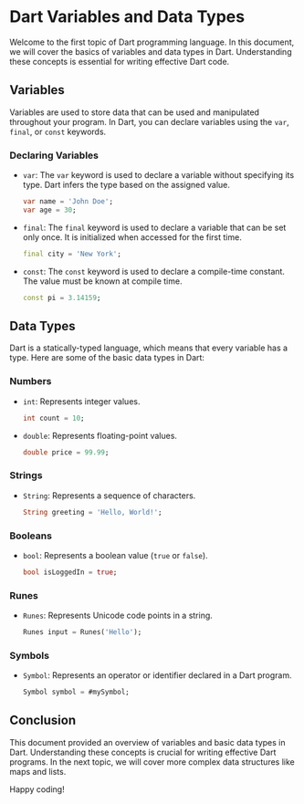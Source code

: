 # Dart Variables and Data Types

Welcome to the first topic of Dart programming language. In this document, we will cover the basics of variables and data types in Dart. Understanding these concepts is essential for writing effective Dart code.

## Variables

Variables are used to store data that can be used and manipulated throughout your program. In Dart, you can declare variables using the `var`, `final`, or `const` keywords.

### Declaring Variables

- `var`: The `var` keyword is used to declare a variable without specifying its type. Dart infers the type based on the assigned value.
     ```dart
     var name = 'John Doe';
     var age = 30;
     ```

- `final`: The `final` keyword is used to declare a variable that can be set only once. It is initialized when accessed for the first time.
     ```dart
     final city = 'New York';
     ```

- `const`: The `const` keyword is used to declare a compile-time constant. The value must be known at compile time.
     ```dart
     const pi = 3.14159;
     ```

## Data Types

Dart is a statically-typed language, which means that every variable has a type. Here are some of the basic data types in Dart:

### Numbers

- `int`: Represents integer values.
     ```dart
     int count = 10;
     ```

- `double`: Represents floating-point values.
     ```dart
     double price = 99.99;
     ```

### Strings

- `String`: Represents a sequence of characters.
     ```dart
     String greeting = 'Hello, World!';
     ```

### Booleans

- `bool`: Represents a boolean value (`true` or `false`).
     ```dart
     bool isLoggedIn = true;
     ```

### Runes

- `Runes`: Represents Unicode code points in a string.
     ```dart
     Runes input = Runes('Hello');
     ```

### Symbols

- `Symbol`: Represents an operator or identifier declared in a Dart program.
     ```dart
     Symbol symbol = #mySymbol;
     ```

## Conclusion

This document provided an overview of variables and basic data types in Dart. Understanding these concepts is crucial for writing effective Dart programs. In the next topic, we will cover more complex data structures like maps and lists.

Happy coding!